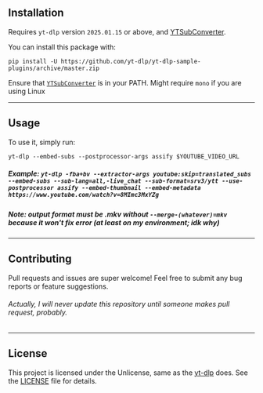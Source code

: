 ## Installation

Requires `yt-dlp` version `2025.01.15` or above, and [YTSubConverter](https://github.com/arcusmaximus/YTSubConverter/releases/latest).

You can install this package with:
```
pip install -U https://github.com/yt-dlp/yt-dlp-sample-plugins/archive/master.zip
```

Ensure that [`YTSubConverter`](https://github.com/arcusmaximus/YTSubConverter/releases/latest) is in your PATH. Might require `mono` if you are using Linux

---

## Usage

To use it, simply run:

```
yt-dlp --embed-subs --postprocessor-args assify $YOUTUBE_VIDEO_URL
```
##### Example: `yt-dlp -fba+bv --extractor-args youtube:skip=translated_subs --embed-subs --sub-lang=all,-live_chat --sub-format=srv3/ytt --use-postprocessor assify --embed-thumbnail --embed-metadata https://www.youtube.com/watch?v=8MImc3MxYZg`
##### Note: output format must be .mkv without `--merge-(whatever)=mkv` because it won't fix error (at least on my environment; idk why)

---

## Contributing

Pull requests and issues are super welcome! Feel free to submit any bug reports or feature suggestions.
###### Actually, I will never update this repository until someone makes pull request, probably.

---

## License

This project is licensed under the Unlicense, same as the [yt-dlp](https://github.com/yt-dlp/yt-dlp) does. See the [LICENSE](LICENSE) file for details.
